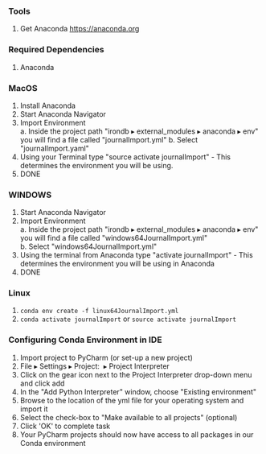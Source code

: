 ### Tools
1. Get Anaconda https://anaconda.org

### Required Dependencies
1. Anaconda

### MacOS
1. Install Anaconda
2. Start Anaconda Navigator
3. Import Environment   
   a. Inside the project path "irondb⁩ ▸ ⁨external_modules⁩ ▸ ⁨anaconda⁩ ▸ ⁨env⁩" you will find a file called "journalImport.yml"
   b. Select "journalImport.yaml"
4. Using your Terminal type "source activate journalImport" - This determines the environment you will be using.
5. DONE

### WINDOWS  
1. Start Anaconda Navigator  
2. Import Environment  
   a. Inside the project path "irondb⁩ ▸ ⁨external_modules⁩ ▸ ⁨anaconda⁩ ▸ ⁨env⁩"⁩ you will find a file called "windows64JournalImport.yml"  
   b. Select "windows64JournalImport.yml"  
3. Using the terminal from Anaconda type "activate journalImport" - This determines the environment you will be using in Anaconda  
4. DONE  

### Linux

1. `conda env create -f linux64JournalImport.yml`
2. `conda activate journalImport` or `source activate journalImport`

### Configuring Conda Environment in IDE

1. Import project to PyCharm (or set-up a new project)  
2. File⁩ ▸ ⁨Settings⁩ ▸ ⁨Project: <project name>⁩ ▸ ⁨Project Interpreter  
3. Click on the gear icon next to the Project Interpreter drop-down menu and click add  
4. In the "Add Python Interpreter" window, choose "Existing environment"
5. Browse to the location of the yml file for your operating system and import it
6. Select the check-box to "Make available to all projects" (optional)
7. Click 'OK' to complete task
8. Your PyCharm projects should now have access to all packages in our Conda environment
